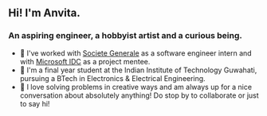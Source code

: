 ## Hi! I'm Anvita.

### An aspiring engineer, a hobbyist artist and a curious being.

- 🔭 I've worked with [Societe Generale](https://www.societegenerale.com/en) as a software engineer intern and with [Microsoft IDC](https://www.microsoft.com/en-in) as a project mentee.
- 🌱 I'm a final year student at the Indian Institute of Technology Guwahati, pursuing a BTech in Electronics & Electrical Engineering.
- 💬 I love solving problems in creative ways and am always up for a nice conversation about absolutely anything! Do stop by to collaborate or just to say hi!
<!--- 👯 I’m looking to collaborate on ...
- 🤔 I’m looking for help with ...  
- 📫 How to reach me: ...
- 😄 I love spicy ramen, white lilies and metaphors!
- ⚡ Fun fact: ... -->







